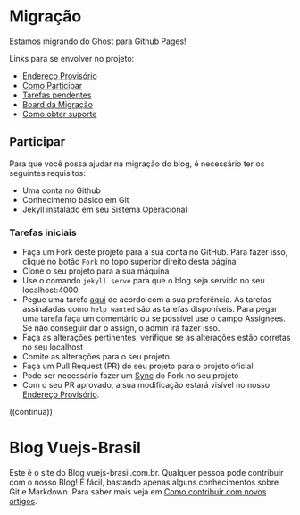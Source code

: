 # Migração

Estamos migrando do Ghost para Github Pages! 

Links para se envolver no projeto:

- [Endereço Provisório](https://vuejs-br.github.io/blog/)
- [Como Participar](#participar)
- [Tarefas pendentes](https://github.com/vuejs-br/blog/issues)
- [Board da Migração](https://github.com/vuejs-br/blog/projects/1)
- [Como obter suporte](#suporte)

## Participar

Para que você possa ajudar na migração do blog, é necessário ter os seguintes requisitos:

- Uma conta no Github
- Conhecimento básico em Git
- Jekyll instalado em seu Sistema Operacional

### Tarefas iniciais

- Faça um Fork deste projeto para a sua conta no GitHub. Para fazer isso, clique no botão `Fork` no topo superior direito desta página
- Clone o seu projeto para a sua máquina
- Use o comando `jekyll serve` para que o blog seja servido no seu localhost:4000
- Pegue uma tarefa [aqui](https://github.com/vuejs-br/blog/issues) de acordo com a sua preferência. As tarefas assinaladas como `help wanted` são as tarefas disponíveis. Para pegar uma tarefa faça um comentário ou se possível use o campo Assignees. Se não conseguir dar o assign, o admin irá fazer isso. 
- Faça as alterações pertinentes, verifique se as alterações estão corretas no seu localhost
- Comite as alterações para o seu projeto
- Faça um Pull Request (PR) do seu projeto para o projeto oficial
- Pode ser necessário fazer um [Sync](https://help.github.com/articles/syncing-a-fork/) do Fork no seu projeto
- Com o seu PR aprovado, a sua modificação estará visível no nosso [Endereço Provisório](https://vuejs-br.github.io/blog/).

((continua)) 


# Blog Vuejs-Brasil

Este é o site do Blog vuejs-brasil.com.br. Qualquer pessoa pode contribuir com o nosso Blog! É fácil, bastando apenas alguns conhecimentos sobre Git e Markdown. Para saber mais veja em [Como contribuir com novos artigos](#contribuir).